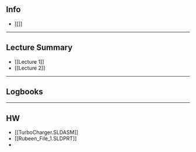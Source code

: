 ## Info

+ [[]]

---
## Lecture Summary
+ [[Lecture 1]]
+ [[Lecture 2]]


---
## Logbooks


---

## HW
+ [[TurboCharger.SLDASM]]
+ [[Rubeen_File_1.SLDPRT]]
+ 